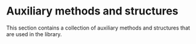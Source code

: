 # Auxiliary methods and structures

This section contains a collection of auxiliary methods and structures that are used in the library.
